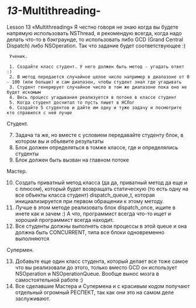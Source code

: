 # _13_-Multithreading-

 Lesson 13 «Multithreading»
Я честно говоря не знаю когда вы будете напрямую использовать NSThread, я рекомендую всегда, когда надо делать что-то в бэкграунде, то использовать либо GCD (Grand Central Dispatch) либо NSOperation. Так что задание будет соответствующее :)
     
     Ученик.
     
     1. Создайте класс студент. У него должен быть метод - угадать ответ :)
     2. В метод передается случайное целое число например в диапазоне от 0 - 100 (или больше) и сам диапазон, чтобы студент знал где угадывать
     3. Студент генерирует случайное число в том же диапазоне пока оно не будет искомым
     4. Весь процесс угадывания реализуется в потоке в классе студент
     5. Когда студент досчитал то пусть пишет в НСЛог
     6. Создайте 5 студентов и дайте им одну и туже задачу и посмотрите кто справился с ней лучше
 
 Студент.

7. Задача та же, но вместе с условием передавайте студенту блок, в котором вы и объявите результаты
8. Блок должен определяться в томже классе, где и определялись студенты
9. Блок должен быть вызван на главном потоке

Мастер.

10. Создать приватный метод класса (да да, приватный метод да еще и с плюсом), который будет возвращать статическую (то есть одну на все объекты класса студент) dispatch_queue_t, которая инициализируется при первом обращении к этому методу. 
11. Лучше в этом методе реализовать блок dispatch_once, ищите в инете как и зачем :) А что, программист всегда что-то ищет и хороший программист всегда находит.
12. Все студенты должны выполнять свои процессы в этой queue и она должна быть CONCURRENT, типа все блоки одновременно выполняются

Супермен. 

13. Добавьте еще один класс студента, который делает все тоже самое что вы реализовали до этого, только вместо GCD он использует NSOperation и NSOperationQueue. Вообще вынос мозга в самостоятельной работе :)
14. Все сделавшие Мастера и Супермена и с красивым кодом получают отдельный огромный РЕСПЕКТ, так как они это на самом деле заслуживают.
